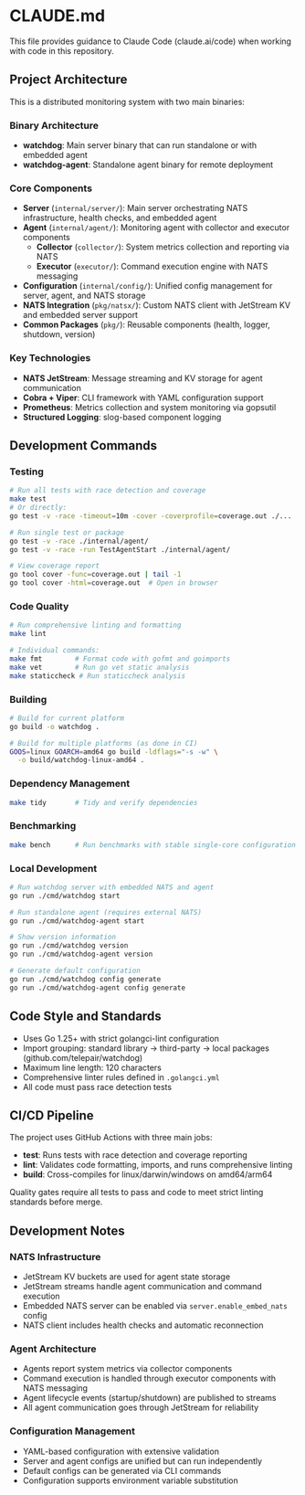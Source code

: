 # CLAUDE.md

This file provides guidance to Claude Code (claude.ai/code) when working
with code in this repository.

## Project Architecture

This is a distributed monitoring system with two main binaries:

### Binary Architecture
- **watchdog**: Main server binary that can run standalone or with embedded agent
- **watchdog-agent**: Standalone agent binary for remote deployment

### Core Components
- **Server** (`internal/server/`): Main server orchestrating NATS infrastructure, health checks, and embedded agent
- **Agent** (`internal/agent/`): Monitoring agent with collector and executor components
  - **Collector** (`collector/`): System metrics collection and reporting via NATS
  - **Executor** (`executor/`): Command execution engine with NATS messaging
- **Configuration** (`internal/config/`): Unified config management for server, agent, and NATS storage
- **NATS Integration** (`pkg/natsx/`): Custom NATS client with JetStream KV and embedded server support
- **Common Packages** (`pkg/`): Reusable components (health, logger, shutdown, version)

### Key Technologies
- **NATS JetStream**: Message streaming and KV storage for agent communication
- **Cobra + Viper**: CLI framework with YAML configuration support
- **Prometheus**: Metrics collection and system monitoring via gopsutil
- **Structured Logging**: slog-based component logging

## Development Commands

### Testing

```bash
# Run all tests with race detection and coverage
make test
# Or directly:
go test -v -race -timeout=10m -cover -coverprofile=coverage.out ./...

# Run single test or package
go test -v -race ./internal/agent/
go test -v -race -run TestAgentStart ./internal/agent/

# View coverage report
go tool cover -func=coverage.out | tail -1
go tool cover -html=coverage.out  # Open in browser
```

### Code Quality

```bash
# Run comprehensive linting and formatting
make lint

# Individual commands:
make fmt        # Format code with gofmt and goimports
make vet        # Run go vet static analysis
make staticcheck # Run staticcheck analysis
```

### Building

```bash
# Build for current platform
go build -o watchdog .

# Build for multiple platforms (as done in CI)
GOOS=linux GOARCH=amd64 go build -ldflags="-s -w" \
  -o build/watchdog-linux-amd64 .
```

### Dependency Management

```bash
make tidy       # Tidy and verify dependencies
```

### Benchmarking

```bash
make bench      # Run benchmarks with stable single-core configuration
```

### Local Development

```bash
# Run watchdog server with embedded NATS and agent
go run ./cmd/watchdog start

# Run standalone agent (requires external NATS)
go run ./cmd/watchdog-agent start

# Show version information
go run ./cmd/watchdog version
go run ./cmd/watchdog-agent version

# Generate default configuration
go run ./cmd/watchdog config generate
go run ./cmd/watchdog-agent config generate
```

## Code Style and Standards

- Uses Go 1.25+ with strict golangci-lint configuration
- Import grouping: standard library → third-party → local packages
  (github.com/telepair/watchdog)
- Maximum line length: 120 characters
- Comprehensive linter rules defined in `.golangci.yml`
- All code must pass race detection tests

## CI/CD Pipeline

The project uses GitHub Actions with three main jobs:

- **test**: Runs tests with race detection and coverage reporting
- **lint**: Validates code formatting, imports, and runs comprehensive linting
- **build**: Cross-compiles for linux/darwin/windows on amd64/arm64

Quality gates require all tests to pass and code to meet strict linting
standards before merge.

## Development Notes

### NATS Infrastructure
- JetStream KV buckets are used for agent state storage
- JetStream streams handle agent communication and command execution
- Embedded NATS server can be enabled via `server.enable_embed_nats` config
- NATS client includes health checks and automatic reconnection

### Agent Architecture
- Agents report system metrics via collector components
- Command execution is handled through executor components with NATS messaging
- Agent lifecycle events (startup/shutdown) are published to streams
- All agent communication goes through JetStream for reliability

### Configuration Management
- YAML-based configuration with extensive validation
- Server and agent configs are unified but can run independently
- Default configs can be generated via CLI commands
- Configuration supports environment variable substitution
